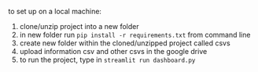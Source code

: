 
to set up on a local machine:
1) clone/unzip project into a new folder
3) in new folder run `pip install -r requirements.txt` from command line
4) create new folder within the cloned/unzipped project called csvs
5) upload information csv and other csvs in the google drive
6) to run the project, type in `streamlit run dashboard.py`
